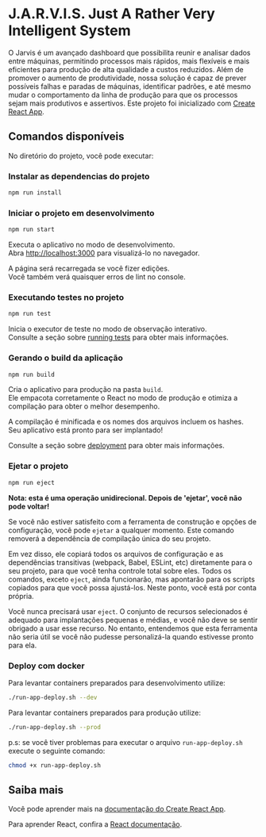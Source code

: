 # J.A.R.V.I.S. Just A Rather Very Intelligent System

O Jarvis é um avançado dashboard que possibilita reunir e analisar dados entre máquinas, permitindo processos mais rápidos, mais flexíveis e mais eficientes para produção de alta qualidade a custos reduzidos. Além de promover o aumento de produtividade, nossa solução é capaz de prever possíveis falhas e paradas de máquinas, identificar padrões, e até mesmo mudar o comportamento da linha de produção para que os processos sejam mais produtivos e assertivos.
Este projeto foi inicializado com [Create React App](https://github.com/facebook/create-react-app).

## Comandos disponíveis

No diretório do projeto, você pode executar:

### Instalar as dependencias do projeto

```bash
npm run install
```

### Iniciar o projeto em desenvolvimento

```bash
npm run start
```

Executa o aplicativo no modo de desenvolvimento.\
Abra [http://localhost:3000](http://localhost:3000) para visualizá-lo no navegador.

A página será recarregada se você fizer edições.\
Você também verá quaisquer erros de lint no console.

### Executando testes no projeto

```bash
npm run test
```

Inicia o executor de teste no modo de observação interativo.\
Consulte a seção sobre [running tests](https://facebook.github.io/create-react-app/docs/running-tests) para obter mais informações.

### Gerando o build da aplicação

```bash
npm run build
```

Cria o aplicativo para produção na pasta `build`.\
Ele empacota corretamente o React no modo de produção e otimiza a compilação para obter o melhor desempenho.

A compilação é minificada e os nomes dos arquivos incluem os hashes.\
Seu aplicativo está pronto para ser implantado!

Consulte a seção sobre [deployment](https://facebook.github.io/create-react-app/docs/deployment) para obter mais informações.

### Ejetar o projeto

```bash
npm run eject
```

**Nota: esta é uma operação unidirecional. Depois de 'ejetar', você não pode voltar!**

Se você não estiver satisfeito com a ferramenta de construção e opções de configuração, você pode `ejetar` a qualquer momento. Este comando removerá a dependência de compilação única do seu projeto.

Em vez disso, ele copiará todos os arquivos de configuração e as dependências transitivas (webpack, Babel, ESLint, etc) diretamente para o seu projeto, para que você tenha controle total sobre eles. Todos os comandos, exceto `eject`, ainda funcionarão, mas apontarão para os scripts copiados para que você possa ajustá-los. Neste ponto, você está por conta própria.

Você nunca precisará usar `eject`. O conjunto de recursos selecionados é adequado para implantações pequenas e médias, e você não deve se sentir obrigado a usar esse recurso. No entanto, entendemos que esta ferramenta não seria útil se você não pudesse personalizá-la quando estivesse pronto para ela.

### Deploy com docker

Para levantar containers preparados para desenvolvimento utilize:

```bash
./run-app-deploy.sh --dev
```

Para levantar containers preparados para produção utilize:

```bash
./run-app-deploy.sh --prod
```

p.s: se você tiver problemas para executar o arquivo `run-app-deploy.sh` execute o seguinte comando:

```bash
chmod +x run-app-deploy.sh
```

## Saiba mais

Você pode aprender mais na [documentação do Create React App](https://facebook.github.io/create-react-app/docs/getting-started).

Para aprender React, confira a [React documentação](https://reactjs.org/).

